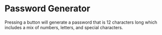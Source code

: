 # Password Generator

Pressing a button will generate a password that is 12 characters long which includes a mix of numbers, letters, and special characters.